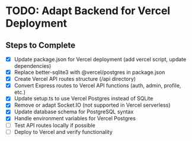# TODO: Adapt Backend for Vercel Deployment

## Steps to Complete

- [x] Update package.json for Vercel deployment (add vercel script, update dependencies)
- [x] Replace better-sqlite3 with @vercel/postgres in package.json
- [x] Create Vercel API routes structure (/api directory)
- [x] Convert Express routes to Vercel API functions (auth, admin, profile, etc.)
- [x] Update setup.ts to use Vercel Postgres instead of SQLite
- [x] Remove or adapt Socket.IO (not supported in Vercel serverless)
- [x] Update database schema for PostgreSQL syntax
- [x] Handle environment variables for Vercel Postgres
- [ ] Test API routes locally if possible
- [ ] Deploy to Vercel and verify functionality

